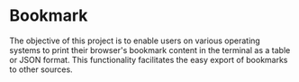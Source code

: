 # Bookmark
The objective of this project is to enable users on various operating systems to print their browser's bookmark content in the terminal as a table or JSON format. This functionality facilitates the easy export of bookmarks to other sources.
